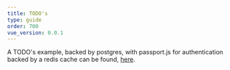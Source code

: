 ```yaml
---
title: TODO's
type: guide
order: 700
vue_version: 0.0.1
---
```


A TODO's example, backed by postgres, with passport.js for authentication backed by a redis cache can be found, [here](https://github.com/adam-hanna/design-first-example).
